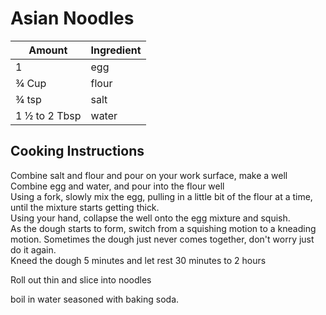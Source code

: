 # Asian Noodles  
  
|Amount|Ingredient|  
|----|----|  
1 | egg  
¾ Cup | flour  
¾ tsp | salt  
1 ½ to 2 Tbsp | water  
  
## Cooking Instructions  
Combine salt and flour and pour on your work surface, make a well  
Combine egg and water, and pour into the flour well  
Using a fork, slowly mix the egg, pulling in a little bit of the flour at a time, until the mixture starts getting thick.  
Using your hand, collapse the well onto the egg mixture and squish.  
As the dough starts to form, switch from a squishing motion to a kneading motion. Sometimes the dough just never comes together, don't worry just do it again.  
Kneed the dough 5 minutes and let rest 30  minutes to 2 hours  
  
Roll out thin and slice into noodles  
  
boil in water seasoned with baking soda.  
  
